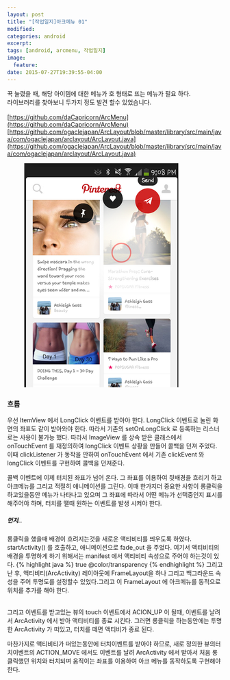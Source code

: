 ```yaml
---
layout: post
title: "[작업일지]아크메뉴 01"
modified:
categories: android
excerpt:
tags: [android, arcmenu, 작업일지]
image:
  feature:
date: 2015-07-27T19:39:55-04:00
---
```


꾹 눌렸을 때, 해당 아이템에 대한 메뉴가 호 형태로 뜨는 메뉴가 필요 하다.<br>
라이브러리를 찾아보니 두가지 정도 발견 할수 있었습니다.<br><br>
[https://github.com/daCapricorn/ArcMenu](https://github.com/daCapricorn/ArcMenu)<br>
[https://github.com/ogaclejapan/ArcLayout/blob/master/library/src/main/java/com/ogaclejapan/arclayout/ArcLayout.java](https://github.com/ogaclejapan/ArcLayout/blob/master/library/src/main/java/com/ogaclejapan/arclayout/ArcLayout.java)<br>

<figure>
	<img src="/images/pinterest.png" alt="image">
</figure>

### 흐름
우선 ItemView 에서 LongClick 이벤트를 받아야 한다. LongClick 이벤트로 눌린 화면의 좌표도 같이 받아와야 한다. 따라서 기존의 setOnLongClick 로 등록하는 리스너로는 사용이 불가능 했다. 따라서 ImageView 를 상속 받은 클래스에서 onTouchEvent 를 재정의하여 longClick 이벤트 상황을 만들어 콜백을 던져 주었다. 이때 clickListener 가 동작을 안하여 onTouchEvent 에서 기존 clickEvent 와 longClick 이벤트를 구현하여 콜백을 던져준다.

 콜백 이벤트에 이제 터치된 좌표가 넘어 온다. 그 좌표를 이용하여 뒷배경을 흐리기 하고 아크메뉴를 그리고 적절히 애니메이션를 그린다. 이때 한가지더 중요한 사항이 롱클릭을 하고있을동안 메뉴가 나타나고 있으며 그 좌표에 따라서 어떤 메뉴가 선택중인지 표시를 해주어야 하며, 터치를 땔때 원하는 이벤트를 발생 시켜야 한다.

##### 먼저.. 
롱클릭을 했을때 배경이 흐려지는것을 새로운 액티비티를 띄우도록 하였다. startActivity() 를 호출하고, 애니메이션으로 fade_out 을 주었다.
여기서 액티비티의 배경을 투명하게 하기 위해서는 manifest 에서 액티비티 속성으로 주어야 하는것이 있다.
{% highlight java %}
<item name="android:windowIsTranslucent">true</item>
<item name="android:windowBackground">@color/transparency</item>
{% endhighlight %}
그리고 난 후, 액티비티(ArcActivity) 레이아웃에 FrameLayout을 하나 그리고 백그라운드 속성을 주어 투명도를 설정할수 있었다.그리고 이 FrameLayout 에 아크메뉴를 동적으로 위치를 추가를 해야 한다.
<br><br>
<!-- 동적 추가 추가 설명 추가 -->

그리고 이벤트를 받고있는 뷰의 touch 이벤트에서 ACION_UP 이 될때, 이벤트를 날려서 ArcActivity 에서 받아 액티비티를 종료 시킨다. 그러면 롱클릭을 하는동안에는 투명한 ArcActivity 가 떠있고, 터치를 떼면 액티비가 종료 된다.

마찬가지로 액티비티가 떠있는동안에 터치이벤트를 받아야 하므로, 새로 정의한 뷰의터치이벤트의 ACTION_MOVE 에서도 이벤트를 날려 ArcActivity 에서 받아서 처음 롱클릭했던 위치와 터치되며 움직이는 좌표를 이용하여 아크 메뉴를 동작하도록 구현해야 한다.


